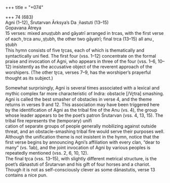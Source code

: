 +++
title = "+074"

+++
74 (683)  
Agni (1–12), Śrutarvan Ārksya’s Da ̣ ̄nastuti (13–15)  
Gopavana Ātreya  
15 verses: mixed anuṣṭubh and gāyatrī arranged in trcas, with the first verse of each ̥ trca anu ̥ ṣṭubh, the other two gāyatrī; final trca (13–15) all anu ̥ ṣṭubh  
This hymn consists of five tr̥cas, each of which is thematically and syntactically uni fied. The first four (vss. 1–12) concentrate on the formal praise and invocation of  Agni, who appears in three of the four (vss. 1–6, 10–12) insistently as the accusative  object of the reverent approach of the worshipers. (The other tr̥ca, verses 7–9, has  the worshiper’s prayerful thought as its subject.)  

Somewhat surprisingly, Agni is several times associated with a lexical and mythic  complex far more characteristic of Indra: obstacle [/Vr̥tra] smashing. Agni is called  the best smasher of obstacles in verse 4, and the theme returns in verses 9 and  12. This association may have been triggered here by the identification of Agni as  the tribal fire of the Anu (vs. 4), the group whose leader appears to be the poet’s  patron Śrutarvan (vss. 4, 13, 15). The tribal fire represents the (temporary) unifi  
cation of separate groups of people generally mobilizing against outside threat,  and an obstacle-smashing tribal fire would serve their purposes well. Although the  unification theme is not insistent in the hymn, notice that the first verse begins by  announcing Agni’s affiliation with every clan, “dear to many” (vs. 1ab), and the joint  invocation of Agni by various peoples is repeatedly mentioned (vss. 2, 6, 10, 12).  
The final tr̥ca (vss. 13–15), with slightly different metrical structure, is the poet’s  dānastuti of Śrutarvan and his gift of four horses and a chariot. Though it is not as  self-consciously clever as some dānastutis, verse 13 contains a nice pun.  